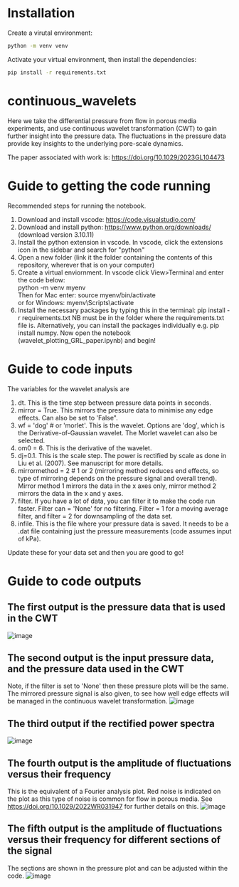 # Installation

Create a virutal environment:

```bash
python -m venv venv
```

Activate your virtual environment, then install the dependencies:
```bash
pip install -r requirements.txt
```

# continuous_wavelets
Here we take the differential pressure from flow in porous media experiments, and use continuous wavelet transformation (CWT) to gain further insight into the pressure data. The fluctuations in the pressure data provide key insights to the underlying pore-scale dynamics. 

The paper associated with work is: https://doi.org/10.1029/2023GL104473

# Guide to getting the code running 
Recommended steps for running the notebook.

1. Download and install vscode: https://code.visualstudio.com/
2. Download and install python: https://www.python.org/downloads/ (download version 3.10.11)
3. Install the python extension in vscode. In vscode, click the extensions icon in the sidebar and search for "python"
4. Open a new folder (link it the folder containing the contents of this repository, wherever that is on your computer)
5. Create a virtual enviornment. In vscode click View>Terminal and enter the code below: <br> 
   python -m venv myenv <br> 
   Then for Mac enter: source myenv/bin/activate <br> 
   or for Windows: myenv\Scripts\activate 
7. Install the necessary packages by typing this in the terminal:
   pip install -r requirements.txt
   NB must be in the folder where the requirements.txt file is. Alternatively, you can install the packages individually e.g. pip install numpy.
   Now open the notebook (wavelet_plotting_GRL_paper.ipynb) and begin!

# Guide to code inputs 
The variables for the wavelet analysis are 
1. dt. This is the time step between pressure data points in seconds. 
2. mirror = True. This mirrors the pressure data to minimise any edge effects. Can also be set to 'False".
3. wf = 'dog' # or 'morlet'. This is the wavelet. Options are 'dog', which is the Derivative-of-Gaussian wavelet. The Morlet wavelet can also be selected.
4. om0 = 6. This is the derivative of the wavelet. 
5. dj=0.1. This is the scale step. The power is rectified by scale as done in Liu et al. (2007). See manuscript for more details. 
6. mirrormethod = 2 # 1 or 2 (mirroring method reduces end effects, so type of mirroring depends on the pressure signal and overall trend). Mirror method 1 mirrors the data in the x axes only, mirror method 2 mirrors the data in the x and y axes. 
7. filter. If you have a lot of data, you can filter it to make the code run faster. Filter can = 'None' for no filtering. Filter = 1 for a moving average filter, and filter = 2 for downsampling of the data set.
8. infile. This is the file where your pressure data is saved. It needs to be a .dat file containing just the pressure measurements (code assumes input of kPa). 

Update these for your data set and then you are good to go! 

# Guide to code outputs 
## The first output is the pressure data that is used in the CWT 
![image](https://github.com/cspurin/continuous_wavelets/assets/108369280/5e300e9b-edfd-4d25-a40d-58f58de95666)

## The second output is the input pressure data, and the pressure data used in the CWT
Note, if the filter is set to 'None' then these pressure plots will be the same. The mirrored pressure signal is also given, to see how well edge effects will be managed in the continuous wavelet transformation. 
![image](https://github.com/cspurin/continuous_wavelets/assets/108369280/696a0e3e-36bb-49fe-bd03-f4c4e7fc72d0)

## The third output if the rectified power spectra 
![image](https://github.com/cspurin/continuous_wavelets/assets/108369280/8603a9af-fa22-4682-bcea-9ce7dac6f2d2)

## The fourth output is the amplitude of fluctuations versus their frequency
This is the equivalent of a Fourier analysis plot. Red noise is indicated on the plot as this type of noise is common for flow in porous media. See https://doi.org/10.1029/2022WR031947 for further details on this. 
![image](https://github.com/cspurin/continuous_wavelets/assets/108369280/831b4825-1d9b-400f-a293-ffc84eab23d2)

## The fifth output is the amplitude of fluctuations versus their frequency for different sections of the signal
The sections are shown in the pressure plot and can be adjusted within the code. 
![image](https://github.com/cspurin/continuous_wavelets/assets/108369280/20455d8a-9607-4879-83be-031ea30474a3)
